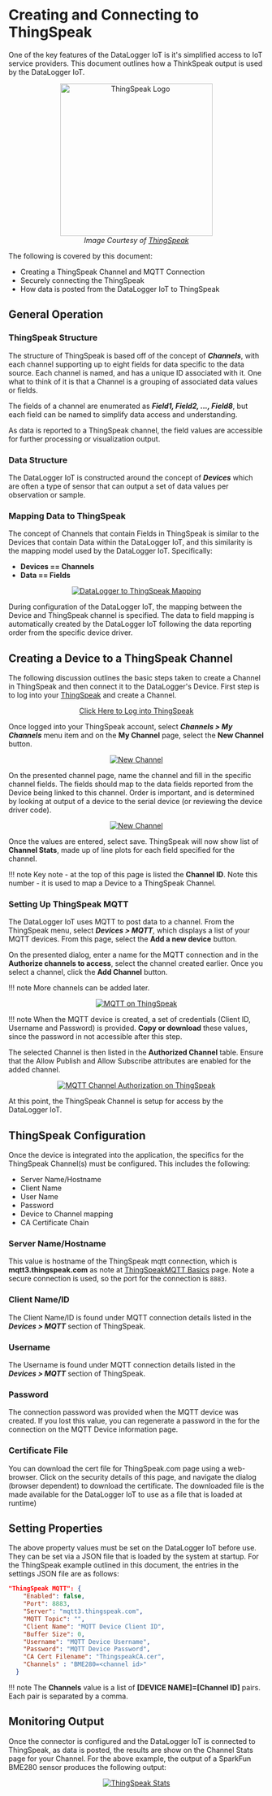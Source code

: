 # Creating and Connecting to ThingSpeak

One of the key features of the DataLogger IoT is it's simplified access to IoT service providers. This document outlines how a ThinkSpeak output is used by the DataLogger IoT.


<div style="text-align: center">
  <a href="https://thingspeak.com/"><img src="../assets/thingspeak_logo.png" width="300" length="300" alt="ThingSpeak Logo"></a>
  <br />
  <i>Image Courtesy of <a href="https://thingspeak.com/">ThingSpeak</a></i>
</div>



The following is covered by this document:

* Creating a ThingSpeak Channel and MQTT Connection
* Securely connecting the ThingSpeak
* How data is posted from the DataLogger IoT to ThingSpeak

## General Operation

### ThingSpeak Structure

The structure of ThingSpeak is based off of the concept of ***Channels***, with each channel supporting up to eight fields for data specific to the data source. Each channel is named, and has a unique ID associated with it.  One what to think of it is that a Channel is a grouping of associated data values or fields.

The fields of a channel are enumerated as ***Field1, Field2, ..., Field8***, but each field can be named to simplify data access and understanding.

As data is reported to a ThingSpeak channel, the field values are accessible for further processing or visualization output.




### Data Structure

The DataLogger IoT is constructed around the concept of ***Devices*** which are often a type of sensor that can output a set of data values per observation or sample.




### Mapping Data to ThingSpeak

The concept of Channels that contain Fields in ThingSpeak is similar to the Devices that contain Data within the DataLogger IoT, and this similarity is the mapping model used by the DataLogger IoT. Specifically:

* **Devices == Channels**
* **Data == Fields**

<div style="text-align: center">
  <a href="../assets/iot_ts_mapping.png"><img src="../assets/iot_ts_mapping.png" alt="DataLogger to ThingSpeak Mapping"></a>
</div>



During configuration of the DataLogger IoT, the mapping between the Device and ThingSpeak channel is specified. The data to field mapping is automatically created by the DataLogger IoT following the data reporting order from the specific device driver.



## Creating a Device to a ThingSpeak Channel

The following discussion outlines the basic steps taken to create a Channel in ThingSpeak and then connect it to the DataLogger's Device. First step is to log into your [ThingSpeak](https://thingspeak.com/) and create a Channel.

<div style="text-align: center"><a href="https://thingspeak.com/" target="thingspeak" class="md-button">Click Here to Log into ThingSpeak</a></div>

Once logged into your ThingSpeak account, select ***Channels > My Channels*** menu item and on the **My Channel** page, select the **New Channel** button.

<div style="text-align: center">
  <a href="../assets/iot_ts_channel.png"><img src="../assets/iot_ts_channel.png" alt="New Channel"></a>
</div>

On the presented channel page, name the channel and fill in the specific channel fields. The fields should map to the data fields reported from the Device being linked to this channel. Order is important, and is determined by looking at output of a device to the serial device (or reviewing the device driver code).

<div style="text-align: center">
  <a href="../assets/iot_ts_new_channel.png"><img src="../assets/iot_ts_new_channel.png" alt="New Channel"></a>
</div>

Once the values are entered, select save. ThingSpeak will now show list of **Channel Stats**, made up of line plots for each field specified for the channel.


!!! note
    Key note - at the top of this page is listed the **Channel ID**. Note this number - it is used to map a Device to a ThingSpeak Channel.



### Setting Up ThingSpeak MQTT

The DataLogger IoT uses MQTT to post data to a channel. From the ThingSpeak menu, select ***Devices > MQTT***, which displays a list of your MQTT devices. From this page, select the **Add a new device** button.

On the presented dialog, enter a name for the MQTT connection and in the **Authorize channels to access**, select the channel created earlier. Once you select a channel, click the **Add Channel** button.

!!! note
    More channels can be added later.

<div style="text-align: center">
  <a href="../assets/iot_ts_mqtt.png"><img src="../assets/iot_ts_mqtt.png" alt="MQTT on ThingSpeak"></a>
</div>

!!! note
    When the MQTT device is created, a set of credentials (Client ID, Username and Password) is provided. **Copy or download** these values, since the password in not accessible after this step.

The selected Channel is then listed in the **Authorized Channel** table. Ensure that the Allow Publish and Allow Subscribe attributes are enabled for the added channel.

<div style="text-align: center">
  <a href="../assets/iot_ts_mqtt_channel_auth.png"><img src="../assets/iot_ts_mqtt_channel_auth.png" alt="MQTT Channel Authorization on ThingSpeak"></a>
</div>

At this point, the ThingSpeak Channel is setup for access by the DataLogger IoT.



## ThingSpeak Configuration

Once the device is integrated into the application, the specifics for the ThingSpeak Channel(s) must be configured. This includes the following:

* Server Name/Hostname
* Client Name
* User Name
* Password
* Device to Channel mapping
* CA Certificate Chain

### Server Name/Hostname

This value is hostname of the ThingSpeak mqtt connection, which is **mqtt3.thingspeak.com** as note at [ThingSpeakMQTT Basics](https://www.mathworks.com/help/thingspeak/mqtt-basics.html) page. Note a secure connection is used, so the port for the connection is `8883`.




### Client Name/ID

The Client Name/ID is found under MQTT connection details listed in the ***Devices > MQTT*** section of ThingSpeak.




### Username

The Username is found under MQTT connection details listed in the ***Devices > MQTT*** section of ThingSpeak.




### Password

The connection password was provided when the MQTT device was created. If you lost this value, you can regenerate a password in the for the connection on the MQTT Device information page.




### Certificate File

You can download the cert file for ThingSpeak.com page using a web-browser. Click on the security details of this page, and navigate the dialog (browser dependent) to download the certificate. The downloaded file is the made available for the DataLogger IoT to use as a file that is loaded at runtime)




## Setting Properties

The above property values must be set on the DataLogger IoT before use. They can be set via a JSON file that is loaded by the system at startup. For the ThingSpeak example outlined in this document, the entries in the settings JSON file are as follows:

```json
"ThingSpeak MQTT": {
    "Enabled": false,
    "Port": 8883,
    "Server": "mqtt3.thingspeak.com",
    "MQTT Topic": "",
    "Client Name": "MQTT Device Client ID",
    "Buffer Size": 0,
    "Username": "MQTT Device Username",
    "Password": "MQTT Device Password",
    "CA Cert Filename": "ThingspeakCA.cer",
    "Channels" : "BME280=<channel id>"
  }
```

!!! note
    The **Channels** value is a list of **[DEVICE NAME]=[Channel ID]** pairs. Each pair is separated by a comma.




## Monitoring Output

Once the connector is configured and the DataLogger IoT is connected to ThingSpeak, as data is posted, the results are show on the Channel Stats page for your Channel. For the above example, the output of a SparkFun BME280 sensor produces the following output:

<div style="text-align: center">
  <a href="../assets/iot_ts_channel_data.png"><img src="../assets/iot_ts_channel_data.png" alt="ThingSpeak Stats"></a>
</div>
